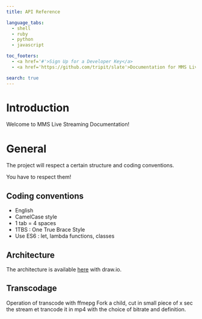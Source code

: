 ```yaml
---
title: API Reference

language_tabs:
  - shell
  - ruby
  - python
  - javascript

toc_footers:
  - <a href='#'>Sign Up for a Developer Key</a>
  - <a href='https://github.com/tripit/slate'>Documentation for MMS Live Stream</a>

search: true
---
```


# Introduction

Welcome to MMS Live Streaming Documentation!

# General

The project will respect a certain structure and coding conventions.

<aside class="notice">
You have to respect them!
</aside>

## Coding conventions

* English
* CamelCase style
* 1 tab = 4 spaces
* 1TBS : One True Brace Style
* Use ES6 : let, lambda functions, classes

## Architecture

The architecture is available [here](https://www.draw.io/?chrome=0&lightbox=1&highlight=0000ff&edit=_blank&layers=1&title=Arch-General.html#Uhttps%3A%2F%2Fdrive.google.com%2Fuc%3Fid%3D0Bzic9nsOUnYgSno3NzNuUjR5WDQ%26export%3Ddownload)
with draw.io.

## Transcodage

Operation of transcode with ffmepg
Fork a child, cut in small piece of x sec the stream et trancode it in mp4 with the choice of bitrate and definition.


